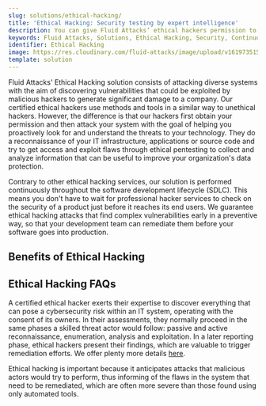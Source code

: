 ```yaml
---
slug: solutions/ethical-hacking/
title: 'Ethical Hacking: Security testing by expert intelligence'
description: You can give Fluid Attacks’ ethical hackers permission to search for and discover what unethical hackers might exploit in your IT systems.
keywords: Fluid Attacks, Solutions, Ethical Hacking, Security, Continuous Hacking, Vulnerability
identifier: Ethical Hacking
image: https://res.cloudinary.com/fluid-attacks/image/upload/v1619735154/airs/solutions/solution-ethical-hacking_zuhkms.webp
template: solution
---
```


<text-container>

Fluid Attacks' Ethical Hacking solution
consists of attacking diverse systems
with the aim of discovering vulnerabilities
that could be exploited by malicious hackers
to generate significant damage to a company.
Our certified ethical hackers use methods and tools
in a similar way to unethical hackers.
However,
the difference is that our hackers first obtain your permission
and then attack your system
with the goal of helping you proactively look for
and understand the threats to your technology.
They do a reconnaissance of your IT infrastructure,
applications or source code
and try to get access and exploit flaws through ethical pentesting
to collect and analyze information
that can be useful to improve your organization's data protection.

Contrary to other ethical hacking services,
our solution is performed continuously
throughout the software development lifecycle (SDLC).
This means you don't have to wait for professional hacker services
to check on the security of a product
just before it reaches its end users.
We guarantee ethical hacking attacks
that find complex vulnerabilities early
in a preventive way,
so that your development team can remediate them
before your software goes into production.

</text-container>

## Benefits of Ethical Hacking

<grid-container>

  <div>
    <solution-card
      description="Security in DevSecOps is as crucial as functionality.
        When it comes to detecting and reporting vulnerabilities,
        our hackers can go at the pace of your company's developers,
        which is not possible with traditional hacking solutions.
        In this way,
        your proactive security stance saves your company
        both money in remediation and time in release to production."
      image="airs/solutions/ethical-hacking/icon1"
      title="Simultaneous security assessment"
    />
  </div>

  <div>
    <solution-card
      description="Fluid Attacks' Ethical Hacking
      targets risks to a wide variety of systems,
      including web and mobile applications,
      containers, operational technology,
      the Internet of Things, among others."
      image="airs/solutions/ethical-hacking/icon2"
      title="Secure apps, networks, cloud infrastructure and more"
    />
  </div>

  <div>
    <solution-card
      description="Our latest research shows that all of the critical
        severity vulnerabilities in our clients'
        systems were detected by the manual method only.
        That is, ethical hackers can find
        the vulnerabilities automated tools can't."
      image="airs/solutions/ethical-hacking/icon3"
      title="Report of critical severity vulnerabilities"
    />
  </div>

  <div>
    <solution-card
      description="With our solution, you are not paying for a so-called
        'automatic hacking' process. Rather than assigning
        only one professional to evaluate threats to your IT systems'
        security using an automated tool, at Fluid Attacks,
        Ethical Hacking is usually performed by 10 ethical
        or white hat hackers on average per project."
      image="airs/solutions/ethical-hacking/icon4"
      title="10 hackers assigned on average"
    />
  </div>

  <div>
    <solution-card
      description="Our cost is variable and proportional
        to the number of developers who build and modify your code.
        In other words, the price you pay for our
        Ethical Hacking solution will be proportional
        to your investment in software development."
      image="airs/solutions/ethical-hacking/icon5"
      title="Price of hacking based on scope"
    />
  </div>

  <div>
    <solution-card
      description="We check that your systems comply
      with our rich catalog of security requirements,
      expertly curated from international standards
      (e.g., PCI DSS, OWASP, NIST, GDPR, HIPAA)
      and not limited to the most talked about.
      Since we conduct assessments continuously,
      we enable your security posture
      to be beyond what is expected by any standard
      but required in today's threat landscape."
      image="airs/solutions/ethical-hacking/icon6"
      title="Meet compliance requirements and then some"
    />
  </div>

</grid-container>

<div>
  <solution-slide
    description="We invite you to read our
      blog posts related to this solution."
    solution="ethicalHacking"
    title="Do you want to learn more about Ethical Hacking?"
  />
</div>

## Ethical Hacking FAQs

<faq-container>

<div>
<solution-faq
  title="What does a certified ethical hacker do?">

A certified ethical hacker exerts their expertise
to discover everything that can pose a cybersecurity risk
within an IT system,
operating with the consent of its owners.
In their assessments,
they normally proceed in the same phases
a skilled threat actor would follow:
passive and active reconnaissance,
enumeration, analysis and exploitation.
In a later reporting phase,
ethical hackers present their findings,
which are valuable to trigger remediation efforts.
We offer plenty more details [here](../../blog/what-is-ethical-hacking/).

</solution-faq>
</div>

<div>
<solution-faq
  title="Why is ethical hacking important?">

Ethical hacking is important
because it anticipates attacks
that malicious actors would try to perform,
thus informing of the flaws in the system
that need to be remediated,
which are often more severe
than those found using only automated tools.

</solution-faq>
</div>

</faq-container>
